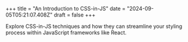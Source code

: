+++
title = "An Introduction to CSS-in-JS"
date = "2024-09-05T05:21:07.408Z"
draft = false
+++

Explore CSS-in-JS techniques and how they can streamline your styling process within JavaScript frameworks like React.
        